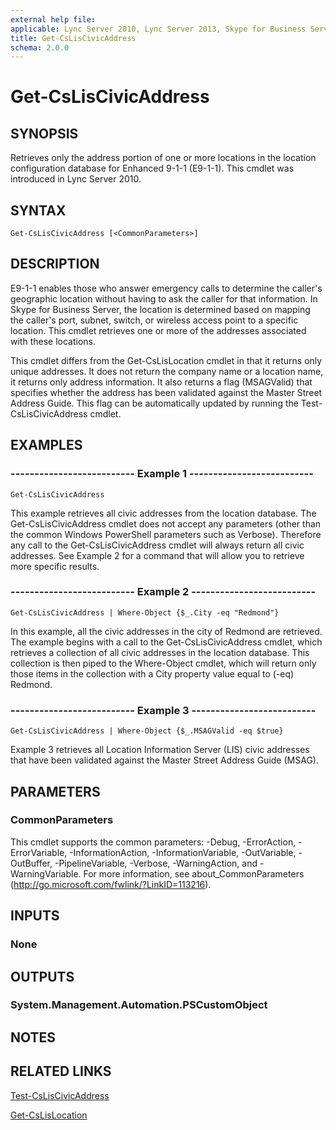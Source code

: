 ```yaml
---
external help file: 
applicable: Lync Server 2010, Lync Server 2013, Skype for Business Server 2015
title: Get-CsLisCivicAddress
schema: 2.0.0
---
```


# Get-CsLisCivicAddress

## SYNOPSIS
Retrieves only the address portion of one or more locations in the location configuration database for Enhanced 9-1-1 (E9-1-1).
This cmdlet was introduced in Lync Server 2010.


## SYNTAX

```
Get-CsLisCivicAddress [<CommonParameters>]
```

## DESCRIPTION
E9-1-1 enables those who answer emergency calls to determine the caller's geographic location without having to ask the caller for that information.
In Skype for Business Server, the location is determined based on mapping the caller's port, subnet, switch, or wireless access point to a specific location.
This cmdlet retrieves one or more of the addresses associated with these locations.

This cmdlet differs from the Get-CsLisLocation cmdlet in that it returns only unique addresses.
It does not return the company name or a location name, it returns only address information.
It also returns a flag (MSAGValid) that specifies whether the address has been validated against the Master Street Address Guide.
This flag can be automatically updated by running the Test-CsLisCivicAddress cmdlet.


## EXAMPLES

### -------------------------- Example 1 --------------------------
```
Get-CsLisCivicAddress
```

This example retrieves all civic addresses from the location database.
The Get-CsLisCivicAddress cmdlet does not accept any parameters (other than the common Windows PowerShell parameters such as Verbose).
Therefore any call to the Get-CsLisCivicAddress cmdlet will always return all civic addresses.
See Example 2 for a command that will allow you to retrieve more specific results.

### -------------------------- Example 2 --------------------------
```
Get-CsLisCivicAddress | Where-Object {$_.City -eq "Redmond"}
```

In this example, all the civic addresses in the city of Redmond are retrieved.
The example begins with a call to the Get-CsLisCivicAddress cmdlet, which retrieves a collection of all civic addresses in the location database.
This collection is then piped to the Where-Object cmdlet, which will return only those items in the collection with a City property value equal to (-eq) Redmond.

### -------------------------- Example 3 --------------------------
```
Get-CsLisCivicAddress | Where-Object {$_.MSAGValid -eq $true}
```

Example 3 retrieves all Location Information Server (LIS) civic addresses that have been validated against the Master Street Address Guide (MSAG).


## PARAMETERS

### CommonParameters
This cmdlet supports the common parameters: -Debug, -ErrorAction, -ErrorVariable, -InformationAction, -InformationVariable, -OutVariable, -OutBuffer, -PipelineVariable, -Verbose, -WarningAction, and -WarningVariable. For more information, see about_CommonParameters (http://go.microsoft.com/fwlink/?LinkID=113216).


## INPUTS

### None


## OUTPUTS

### System.Management.Automation.PSCustomObject


## NOTES


## RELATED LINKS

[Test-CsLisCivicAddress](Test-CsLisCivicAddress.md)

[Get-CsLisLocation](Get-CsLisLocation.md)
